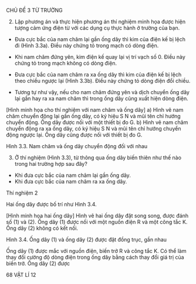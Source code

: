 CHỦ ĐỀ 3 TỪ TRƯỜNG

2. Lập phương án và thực hiện phương án thí nghiệm minh họa được hiện tượng cảm ứng điện từ với các dụng cụ thực hành ở trường của bạn.

- Đưa cực bắc của nam châm lại gần ống dây thì kim của điện kế bị lệch đi (Hình 3.3a). Điều này chứng tỏ trong mạch có dòng điện.

- Khi nam châm đứng yên, kim điện kế quay lại vị trí vạch số 0. Điều này chứng tỏ trong mạch không có dòng điện.

- Đưa cực bắc của nam châm ra xa ống dây thì kim của điện kế bị lệch theo chiều ngược lại (Hình 3.3b). Điều này chứng tỏ dòng điện đổi chiều.

- Tương tự như vậy, nếu cho nam châm đứng yên và dịch chuyển ống dây lại gần hay ra xa nam châm thì trong ống dây cũng xuất hiện dòng điện.

[Hình minh họa cho thí nghiệm với nam châm và ống dây]
a) Hình vẽ nam châm chuyển động lại gần ống dây, có ký hiệu S N và mũi tên chỉ hướng chuyển động. Ống dây được nối với một thiết bị đo G.
b) Hình vẽ nam châm chuyển động ra xa ống dây, có ký hiệu S N và mũi tên chỉ hướng chuyển động ngược lại. Ống dây cũng được nối với thiết bị đo G.

Hình 3.3. Nam châm và ống dây chuyển động đối với nhau

3. Ở thí nghiệm (Hình 3.3), từ thông qua ống dây biến thiên như thế nào trong hai trường hợp sau đây?
- Khi đưa cực bắc của nam châm lại gần ống dây.
- Khi đưa cực bắc của nam châm ra xa ống dây.

Thí nghiệm 2

Hai ống dây được bố trí như Hình 3.4.

[Hình minh họa hai ống dây]
Hình vẽ hai ống dây đặt song song, được đánh số (1) và (2). Ống dây (1) được nối với một nguồn điện R và một công tắc K. Ống dây (2) không có kết nối.

Hình 3.4. Ống dây (1) và ống dây (2) được đặt đồng trục, gần nhau

Ống dây (1) được mắc với nguồn điện, biến trở R và công tắc K. Có thể làm thay đổi cường độ dòng điện trong ống dây bằng cách thay đổi giá trị của biến trở. Ống dây (2) được

68 VẬT LÍ 12
